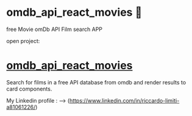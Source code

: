 # omdb_api_react_movies 🎥
free Movie omDb API Film search APP

open project:
# [omdb_api_react_movies](https://omdb-api-react-my-movies.herokuapp.com)

Search for films in a free API database from omdb and render results to card components.

My Linkedin profile : --> (https://www.linkedin.com/in/riccardo-limiti-a81061226/)

